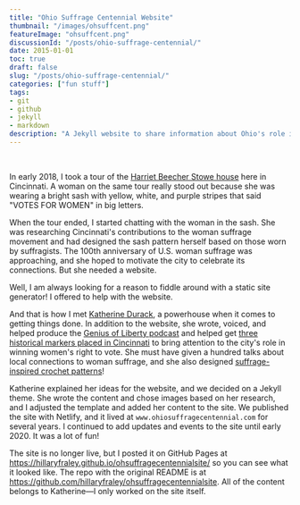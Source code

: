 ```yaml
---
title: "Ohio Suffrage Centennial Website"
thumbnail: "/images/ohsuffcent.png"
featureImage: "ohsuffcent.png"
discussionId: "/posts/ohio-suffrage-centennial/"
date: 2015-01-01
toc: true
draft: false
slug: "/posts/ohio-suffrage-centennial/"
categories: ["fun stuff"]
tags:
- git
- github
- jekyll
- markdown
description: "A Jekyll website to share information about Ohio's role in woman suffrage"
---
```


<br>

In early 2018, I took a tour of the [Harriet Beecher Stowe house](https://www.stowehousecincy.org/index.html) here in Cincinnati. A woman on the same tour really stood out because she was wearing a bright sash with yellow, white, and purple stripes that said "VOTES FOR WOMEN" in big letters.

When the tour ended, I started chatting with the woman in the sash. She was researching Cincinnati's contributions to the woman suffrage movement and had designed the sash pattern herself based on those worn by suffragists. The 100th anniversary of U.S. woman suffrage was approaching, and she hoped to motivate the city to celebrate its connections. But she needed a website.

Well, I am always looking for a reason to fiddle around with a static site generator! I offered to help with the website.

And that is how I met [Katherine Durack](https://www.linkedin.com/in/katherinedurack/), a powerhouse when it comes to getting things done. In addition to the website, she wrote, voiced, and helped produce the [Genius of Liberty podcast](https://soundcloud.com/thegeniusofliberty) and helped get [three historical markers placed in Cincinnati](https://www.cincinnati.com/story/news/2022/04/02/national-votes-women-trail-markers-cincinnati-suffragists-us-history/7223148001/) to bring attention to the city's role in winning women's right to vote. She must have given a hundred talks about local connections to woman suffrage, and she also designed [suffrage-inspired crochet patterns](https://www.ravelry.com/designers/katherine-durack)!

Katherine explained her ideas for the website, and we decided on a Jekyll theme. She wrote the content and chose images based on her research, and I adjusted the template and added her content to the site. We published the site with Netlify, and it lived at `www.ohiosuffragecentennial.com` for several years. I continued to add updates and events to the site until early 2020. It was a lot of fun!

The site is no longer live, but I posted it on GitHub Pages at https://hillaryfraley.github.io/ohsuffragecentennialsite/ so you can see what it looked like. The repo with the original README is at https://github.com/hillaryfraley/ohsuffragecentennialsite. All of the content belongs to Katherine&mdash;I only worked on the site itself.

